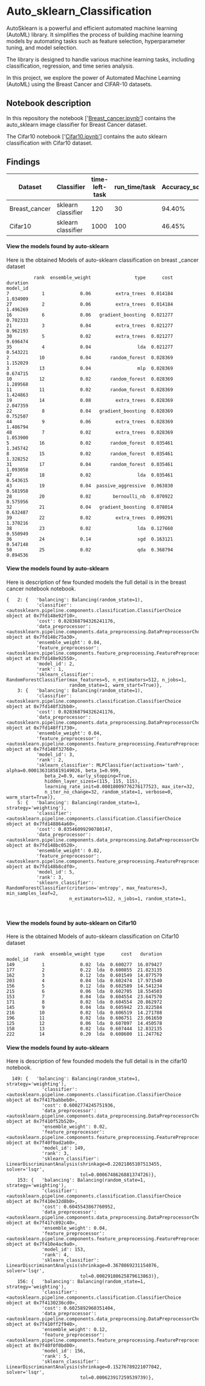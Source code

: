 # Auto_sklearn_Classification
AutoSklearn is a powerful and efficient automated machine learning (AutoML) library. It simplifies the process of building machine learning models by automating tasks such as feature selection, hyperparameter tuning, and model selection.

The library is designed to handle various machine learning tasks, including classification, regression, and time series analysis.

In this project, we explore the power of Automated Machine Learning (AutoML) using the Breast Cancer and CIFAR-10 datasets. 

## Notebook description
In this repository the notebook ['[Breast_cancer.ipynb'](https://github.com/ilyas4225/Auto_sklearn_Classification/blob/main/Breast_cancer.ipynb)] contains the auto_sklearn image classifier for Breast Cancer dataset.


The Cifar10 notebook ['[Cifar10.ipynb'](https://github.com/ilyas4225/Auto_sklearn_Classification/blob/main/Cifar10.ipynb)] contains the auto sklearn classification with Cifar10 dataset.
## Findings
| Dataset      |    Classifier     |time-left-task | run_time/task|Accuracy_score|
|--------------|-------------------|---------------|--------------|--------------|
| Breast_cancer| sklearn classifier| 120           | 30           | 94.40%       |
| Cifar10     | sklearn classifier | 1000          | 100           | 46.45%       |



#### View the models found by auto-sklearn
Here is the obtained Models of auto-sklearn classification on breast _cancer dataset

```
          rank  ensemble_weight                type      cost  duration
model_id                                                               
7            1             0.06         extra_trees  0.014184  1.034909
27           2             0.06         extra_trees  0.014184  1.496269
16           6             0.06   gradient_boosting  0.021277  0.702333
21           3             0.04         extra_trees  0.021277  0.962193
30           5             0.02         extra_trees  0.021277  9.696474
35           4             0.04                 lda  0.021277  0.543221
2           10             0.04       random_forest  0.028369  1.152029
3           13             0.04                 mlp  0.028369  0.674715
10          12             0.02       random_forest  0.028369  1.289568
11          11             0.02       random_forest  0.028369  1.424863
19          14             0.08         extra_trees  0.028369  2.047359
22           8             0.04   gradient_boosting  0.028369  0.752507
44           9             0.06         extra_trees  0.028369  1.486794
48           7             0.02         extra_trees  0.028369  1.053900
5           16             0.02       random_forest  0.035461  1.345742
8           15             0.02       random_forest  0.035461  1.328252
31          17             0.04       random_forest  0.035461  1.093058
47          18             0.02                 lda  0.035461  0.543615
43          19             0.04  passive_aggressive  0.063830  0.581958
28          20             0.02        bernoulli_nb  0.070922  0.575956
32          21             0.04   gradient_boosting  0.078014  0.632487
39          22             0.02         extra_trees  0.099291  1.370216
38          23             0.02                 lda  0.127660  0.550949
36          24             0.14                 sgd  0.163121  0.547148
50          25             0.02                 qda  0.368794  0.894536

```

#### View the models found by auto-sklearn
Here is description of few founded models the full detail is in the breast cancer notebook notebook.
```
{   2: {   'balancing': Balancing(random_state=1),
           'classifier': <autosklearn.pipeline.components.classification.ClassifierChoice object at 0x7fd148e92f10>,
           'cost': 0.028368794326241176,
           'data_preprocessor': <autosklearn.pipeline.components.data_preprocessing.DataPreprocessorChoice object at 0x7fd148c75a30>,
           'ensemble_weight': 0.04,
           'feature_preprocessor': <autosklearn.pipeline.components.feature_preprocessing.FeaturePreprocessorChoice object at 0x7fd148e92550>,
           'model_id': 2,
           'rank': 1,
           'sklearn_classifier': RandomForestClassifier(max_features=5, n_estimators=512, n_jobs=1,
                       random_state=1, warm_start=True)},
    3: {   'balancing': Balancing(random_state=1),
           'classifier': <autosklearn.pipeline.components.classification.ClassifierChoice object at 0x7fd148f32bb0>,
           'cost': 0.028368794326241176,
           'data_preprocessor': <autosklearn.pipeline.components.data_preprocessing.DataPreprocessorChoice object at 0x7fd148ff1730>,
           'ensemble_weight': 0.04,
           'feature_preprocessor': <autosklearn.pipeline.components.feature_preprocessing.FeaturePreprocessorChoice object at 0x7fd148f32760>,
           'model_id': 3,
           'rank': 2,
           'sklearn_classifier': MLPClassifier(activation='tanh', alpha=0.0001363185819149026, beta_1=0.999,
              beta_2=0.9, early_stopping=True,
              hidden_layer_sizes=(115, 115, 115),
              learning_rate_init=0.00018009776276177523, max_iter=32,
              n_iter_no_change=32, random_state=1, verbose=0, warm_start=True)},
    5: {   'balancing': Balancing(random_state=1, strategy='weighting'),
           'classifier': <autosklearn.pipeline.components.classification.ClassifierChoice object at 0x7fd148864a60>,
           'cost': 0.03546099290780147,
           'data_preprocessor': <autosklearn.pipeline.components.data_preprocessing.DataPreprocessorChoice object at 0x7fd148bc0520>,
           'ensemble_weight': 0.02,
           'feature_preprocessor': <autosklearn.pipeline.components.feature_preprocessing.FeaturePreprocessorChoice object at 0x7fd148b8cdf0>,
           'model_id': 5,
           'rank': 3,
           'sklearn_classifier': RandomForestClassifier(criterion='entropy', max_features=3, min_samples_leaf=2,
                       n_estimators=512, n_jobs=1, random_state=1,
    
 
```

#### View the models found by auto-sklearn on Cifar10
Here is the obtained Models of auto-sklearn classification on Cifar10 dataset
```
          rank  ensemble_weight type      cost   duration
model_id                                                 
149          1             0.02  lda  0.600277  16.079427
177          2             0.22  lda  0.600855  21.823135
162          3             0.12  lda  0.601549  14.877579
203          4             0.04  lda  0.602474  17.971540
156          5             0.12  lda  0.602589  14.541234
215          6             0.06  lda  0.602705  18.554503
153          7             0.04  lda  0.604554  23.647570
171          8             0.02  lda  0.604554  20.862972
145          9             0.04  lda  0.605942  23.822584
216         10             0.02  lda  0.606519  14.271788
196         11             0.02  lda  0.606751  23.061650
125         12             0.06  lda  0.607097  14.450578
158         13             0.02  lda  0.607444  12.832135
222         14             0.20  lda  0.608600  11.247762

```
#### View the models found by auto-sklearn
Here is description of few founded models the full detail is in the cifar10 notebook.
```
  149: {   'balancing': Balancing(random_state=1, strategy='weighting'),
             'classifier': <autosklearn.pipeline.components.classification.ClassifierChoice object at 0x7f417babbeb0>,
             'cost': 0.6002774245751936,
             'data_preprocessor': <autosklearn.pipeline.components.data_preprocessing.DataPreprocessorChoice object at 0x7f410f52b520>,
             'ensemble_weight': 0.02,
             'feature_preprocessor': <autosklearn.pipeline.components.feature_preprocessing.FeaturePreprocessorChoice object at 0x7f40f0ad2a60>,
             'model_id': 149,
             'rank': 3,
             'sklearn_classifier': LinearDiscriminantAnalysis(shrinkage=0.22021865107513455, solver='lsqr',
                           tol=0.0006748626881374726)},
    153: {   'balancing': Balancing(random_state=1, strategy='weighting'),
             'classifier': <autosklearn.pipeline.components.classification.ClassifierChoice object at 0x7f410e32d8b0>,
             'cost': 0.6045543867760952,
             'data_preprocessor': <autosklearn.pipeline.components.data_preprocessing.DataPreprocessorChoice object at 0x7f417c892c40>,
             'ensemble_weight': 0.04,
             'feature_preprocessor': <autosklearn.pipeline.components.feature_preprocessing.FeaturePreprocessorChoice object at 0x7f410e4ac9a0>,
             'model_id': 153,
             'rank': 4,
             'sklearn_classifier': LinearDiscriminantAnalysis(shrinkage=0.3670869231154076, solver='lsqr',
                           tol=0.00029180625879613863)},
    156: {   'balancing': Balancing(random_state=1, strategy='weighting'),
             'classifier': <autosklearn.pipeline.components.classification.ClassifierChoice object at 0x7f4130236cd0>,
             'cost': 0.6025892960351404,
             'data_preprocessor': <autosklearn.pipeline.components.data_preprocessing.DataPreprocessorChoice object at 0x7f410ff2f940>,
             'ensemble_weight': 0.12,
             'feature_preprocessor': <autosklearn.pipeline.components.feature_preprocessing.FeaturePreprocessorChoice object at 0x7f40f0f0bd00>,
             'model_id': 156,
             'rank': 5,
             'sklearn_classifier': LinearDiscriminantAnalysis(shrinkage=0.15276789221077042, solver='lsqr',
                           tol=0.000623917259539739)},

```

